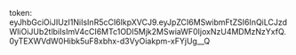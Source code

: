 token:
eyJhbGciOiJIUzI1NiIsInR5cCI6IkpXVCJ9.eyJpZCI6MSwibmFtZSI6InQiLCJzdWIiOiJUb2tlbiIsImV4cCI6MTc1ODI5Mjk2MSwiaWF0IjoxNzU4MDMzNzYxfQ.0yTEXWVdW0Hibk5uF8xbhx-d3VyOiakpm-xFYjUg__Q
